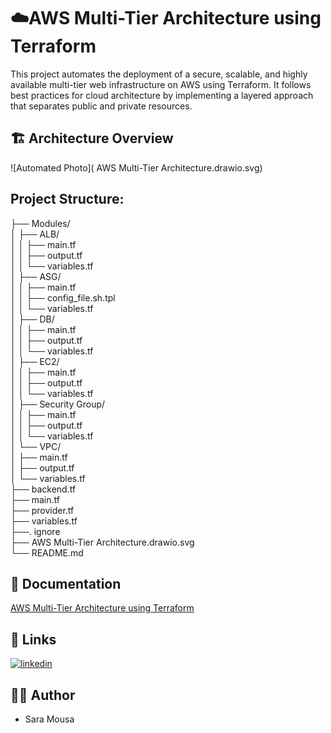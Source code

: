 ﻿
# ☁️AWS Multi-Tier Architecture using Terraform

This project automates the deployment of a secure, scalable, and highly available multi-tier web infrastructure on AWS using Terraform. It follows best practices for cloud architecture by implementing a layered approach that separates public and private resources.

## 🏗️ Architecture Overview

![Automated Photo]( AWS Multi-Tier Architecture.drawio.svg)


## Project Structure:
├── Modules/  
│   ├── ALB/  
│   │   ├── main.tf  
│   │   ├── output.tf  
│   │   └── variables.tf  
│   ├── ASG/  
│   │   ├── main.tf  
│   │   ├── config_file.sh.tpl  
│   │   └── variables.tf  
│   ├── DB/  
│   │   ├── main.tf  
│   │   ├── output.tf  
│   │   └── variables.tf  
│   ├── EC2/  
│   │   ├── main.tf  
│   │   ├── output.tf  
│   │   └── variables.tf  
│   ├── Security Group/  
│   │   ├── main.tf  
│   │   ├── output.tf  
│   │   └── variables.tf  
│   └── VPC/  
│       ├── main.tf  
│       ├── output.tf  
│       └── variables.tf  
├── backend.tf  
├── main.tf  
├── provider.tf  
├── variables.tf  
├──. ignore  
├── AWS Multi-Tier Architecture.drawio.svg  
└── README.md  

## 📂 Documentation

[AWS Multi-Tier Architecture using Terraform](https://www.notion.so/AWS-Multi-Tier-Architecture-using-Terraform-1e82a9d6f04280b8815bdd81d7c4e342?pvs=4)
## 🔗 Links

[![linkedin](https://img.shields.io/badge/linkedin-0A66C2?style=for-the-badge&logo=linkedin&logoColor=white)](https://www.linkedin.com/in/saramousa3010/)



## 👩‍💻 Author
- Sara Mousa
